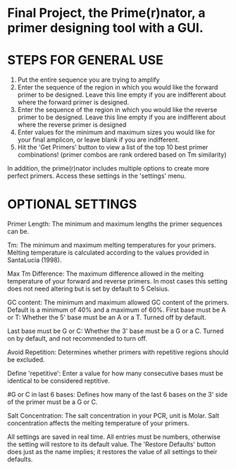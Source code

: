 # Final Project, the Prime(r)nator, a primer designing tool with a GUI.
#
# STEPS FOR GENERAL USE
1. Put the entire sequence you are trying to amplify
2. Enter the sequence of the region in which you would like the forward primer to be designed. Leave this line empty if you are indifferent about where the forward primer is designed.
3. Enter the sequence of the region in which you would like the reverse primer to be designed. Leave this line empty if you are indifferent about where the reverse primer is designed
4. Enter values for the minimum and maximum sizes you would like for your final amplicon, or leave blank if you are indifferent.
5. Hit the 'Get Primers' button to view a list of the top 10 best primer combinations! (primer combos are rank ordered based on Tm similarity)

In addition, the prime(r)nator includes multiple options to create more perfect primers. Access these settings in the 'settings' menu.

# OPTIONAL SETTINGS
Primer Length: The minimum and maximum lengths the primer sequences can be.

Tm: The minimum and maximum melting temperatures for your primers. Melting temperature is calculated according to the values provided in SantaLucia (1998).

Max Tm Difference: The maximum difference allowed in the melting temperature of your forward and reverse primers. In most cases this setting does not need altering but is set by default to 5 Celsius.

GC content: The minimum and maximum allowed GC content of the primers. Default is a minimum of 40% and a maximum of 60%.
First base must be A or T: Whether the 5' base must be an A or a T. Turned off by default.

Last base must be G or C: Whether the 3' base must be a G or a C. Turned on by default, and not recommended to turn off.

Avoid Repetition: Determines whether primers with repetitive regions should be excluded.

Define 'repetitive': Enter a value for how many consecutive bases must be identical to be considered reptitive.

#G or C in last 6 bases: Defines how many of the last 6 bases on the 3' side of the primer must be a G or C.

Salt Concentration: The salt concentration in your PCR, unit is Molar. Salt concentration affects the melting temperature of your primers.

All settings are saved in real time. All entries must be numbers, otherwise the setting will restore to its default value. The 'Restore Defaults' button does just as the name implies; it restores the value of all settings to their defaults.
